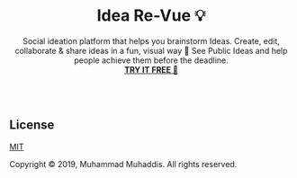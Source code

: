   <h1 align="center">Idea Re-Vue  💡</h1> 
  <p align="center">Social ideation platform that helps you brainstorm Ideas. Create, edit, collaborate & share ideas in a fun, visual way 🥳 See Public Ideas and help people achieve them before the deadline. 
  <br> 
  <a href="#"><strong>TRY IT FREE 🤩</strong></a></p>
  <br><br>


## License

[MIT](http://opensource.org/licenses/MIT)

Copyright &copy; 2019, Muhammad Muhaddis. All rights reserved.

